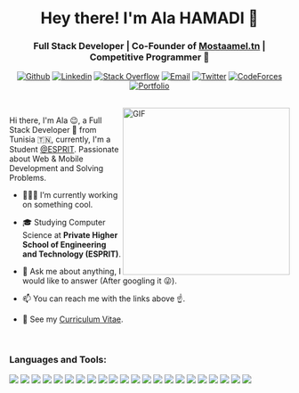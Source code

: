 <h1 align="center">Hey there! I'm Ala HAMADI 👋 </h1>
<h3 align="center">Full Stack Developer | Co-Founder of <a href="https://mostaamel.tn/" target="_blank">Mostaamel.tn</a> | Competitive Programmer 🚀</h3>

<div align="center">

[![Github](https://img.shields.io/badge/-Github-000?style=flat&logo=Github&logoColor=white)](https://github.com/ala-hamadi)
[![Linkedin](https://img.shields.io/badge/-LinkedIn-blue?style=flat&logo=Linkedin&logoColor=white)](https://www.linkedin.com/in/ala-hamadi/)
[![Stack Overflow](https://img.shields.io/badge/-Stack%20Overflow-F48024?style=flat&logo=stackoverflow&logoColor=white)](https://stackoverflow.com/users/15112688/ala-hamadi)
[![Email](https://img.shields.io/badge/-Email-c14438?style=flat&logo=Gmail&logoColor=white&link=mailto:mail@brennanbrown.ca)](mailto:ala.hamadi.01@gmail.com)
[![Twitter](https://img.shields.io/badge/-Twitter-1DA1F2?style=flat&logo=Twitter&logoColor=white)](https://twitter.com/HamadiAla)
[![CodeForces](https://img.shields.io/badge/-CodeForces-bc2125?style=flat&labelColor=bc2125&logo=codeforces&logoColor=white)](https://codeforces.com/profile/KaisSaied)
<a href="https://ala-hamadi.github.io/MyPortfolio/" target="_blank"><img alt="Portfolio" src="https://img.shields.io/badge/Portfolio-Ala%20Hamadi-000e29?style=flat&"></a>

<!-- [![Medium](https://img.shields.io/badge/-Medium-000000?style=flat&labelColor=000000&logo=Medium&link=https://medium.com/@brennanbrown)]()
[![Instagram](https://img.shields.io/badge/-Instagram-c13584?style=flat&labelColor=c13584&logo=instagram&logoColor=white)]()
[![Facebook](https://img.shields.io/badge/-Facebook-4267B2?style=flat&labelColor=4267B2&logo=facebook&logoColor=white)]() -->
  <!-- - 🌱 I’m currently learning **Django**.-->

</div>
<br />
<img align="right" alt="GIF" src="https://media.giphy.com/media/SWoSkN6DxTszqIKEqv/giphy.gif" height="300" />

Hi there, I'm Ala 😉, a Full Stack Developer 🚀 from Tunisia 🇹🇳, currently, I'm a Student [@ESPRIT](https://esprit.tn/). Passionate about Web & Mobile Development and Solving Problems.

- 👨🏻‍💻 I’m currently working on something cool.

- 🎓 Studying Computer Science at **Private Higher School of Engineering and Technology (ESPRIT)**.

- 💬 Ask me about anything, I would like to answer (After googling it 😜).

- 📫 You can reach me with the links above ☝️.

- 📄 See my [Curriculum Vitae](https://drive.google.com/file/d/1dWb6MoYZUnglSaVOqs_dkYKWoWJOhCJi/view?usp=share_link).

<br />

<h3 align="left">Languages and Tools:</h3>


<img src="https://img.shields.io/badge/-HTML5-E34F26?style=flat&logo=html5&logoColor=white"> <img src="https://img.shields.io/badge/-CSS3-1572B6?style=flat&logo=css3&logoColor=white">
<img src="https://img.shields.io/badge/-Bootstrap-563D7C?style=flat&logo=bootstrap&logoColor=white">
<img src="https://img.shields.io/badge/-JavaScript-eed718?style=flat&logo=javascript&logoColor=ffffff">
<img src="https://img.shields.io/badge/-React-000000?style=flat&logo=react&logoColor=00c8ff">
<img src="https://img.shields.io/badge/-MongoDB-4DB33D?style=flat&logo=mongodb&logoColor=FFFFFF">
<img src="https://img.shields.io/badge/-MySQL-F29111?style=flat&logo=mysql&logoColor=FFFFFF">
<img src="https://img.shields.io/badge/-Express.js-787878?style=flat">
<img src="https://img.shields.io/badge/-Node.js-3C873A?style=flat&logo=Nodejs&logoColor=white">
<img src="https://img.shields.io/badge/-Spring-6DB33F?style=flat&logo=Spring&logoColor=FFFFFF">
<img src="https://img.shields.io/badge/-Firebase-FFA611?style=flat&logo=Firebase&logoColor=FFFFFF">
<img src="https://img.shields.io/badge/-Git-F1502F?style=flat&logo=git&logoColor=FFFFFF">
<img src="https://img.shields.io/badge/-Github-000000?style=flat&logo=github&logoColor=FFFFFF">
<img src="https://img.shields.io/badge/-Python-3776AB?style=flat&logo=Python&logoColor=FFFFFF">
<img src="https://img.shields.io/badge/-Java-5B4638?style=flat&logo=Java&logoColor=FFFFFF">
<img src="https://img.shields.io/badge/-C++-333333?style=flat&logo=C%2B%2B&logoColor=FFFFFF">
<img src="https://img.shields.io/badge/-Heroku-430098?style=flat&logo=heroku&logoColor=FFFFFF">
<img src="https://img.shields.io/badge/-netlify-45a2bd?style=flat&logo=netlify&logoColor=FFFFFF">
<img src="https://img.shields.io/badge/-Linux-000000?style=flat&logo=linux&logoColor=FFFFFF">
<img src="https://img.shields.io/badge/-VS%20Code-007ACC?style=flat&logo=visual%20studio%20code&logoColor=FFFFFF">
<img src="https://img.shields.io/badge/-IntelliJIDEA-000000?style=flat&logo=intellij-idea&logoColor=FFFFFF">
<img src="https://img.shields.io/badge/-Latex-008080?style=flat&logo=latex&logoColor=FFFFFF">
